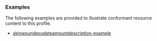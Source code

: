 <!-- Uncomment and update with links to example resource(s) -->
<h3>Examples</h3>

<p>
The following examples are provided to illustrate conformant resource content to this profile.
</p>

- [skinwoundexudateamountdescription-example](Observation-skinwoundexudateamountdescription-example.html)
